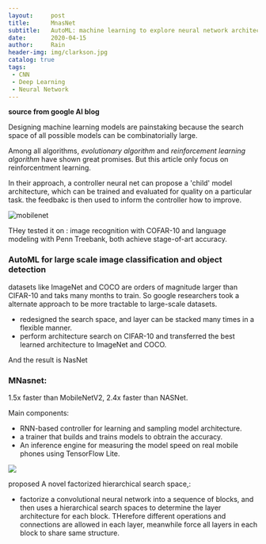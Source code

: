 ```yaml
---
layout:     post
title:      MnasNet
subtitle:   AutoML: machine learning to explore neural network architecture
date:       2020-04-15
author:     Rain
header-img: img/clarkson.jpg
catalog: true
tags:    
 - CNN
 - Deep Learning
 - Neural Network
---
```

**source from google AI blog**

Designing machine learning models are painstaking because the search space of all possible models can be combinatorially large.

Among all algorithms, *evolutionary algorithm* and *reinforcement learning algorithm* have shown great promises. But this article only focus on reinforcentment learning.


In their approach, a controller neural net can propose a 'child' model architecture, which can be trained and evaluated for quality on a particular task. the feedbakc is then used to inform the controller how to improve.

<img src="https://1.bp.blogspot.com/-0nzARW3QtkA/WRtuVsUJ02I/AAAAAAAAB0s/t6ncpAH6VfIzkr2tWW8CnE6U2Es2Bs1BgCLcB/s1600/image3.png" alt="mobilenet" border="0"></a>

THey tested it on : image recognition with COFAR-10 and language modeling with Penn Treebank, both achieve stage-of-art accuracy.

### AutoML for large scale image classification and object detection

datasets like ImageNet and COCO are orders of magnitude larger than CIFAR-10 and taks many months to train.
So google researchers took a alternate approach to be more tractable to large-scale datasets.

 - redesigned the search space, and layer can be stacked many times in a flexible manner.
 - perform architecture search on CIFAR-10 and transferred the best learned architecture to ImageNet and COCO.

And the result is NasNet

### MNasnet:
1.5x faster than MobileNetV2, 2.4x faster than NASNet.

Main components:
 - RNN-based controller for learning  and sampling model architecture.
 - a trainer that builds and trains models to obtrain the accuracy.
 - An inference engine for measuring the model speed on real mobile phones using TensorFlow Lite.

 <img src="https://3.bp.blogspot.com/-AdjfrZWQ0as/W2jkUwfCZwI/AAAAAAAADNM/cedodZCGRFQaD075xxIQpe2gU9bYay3xwCLcBGAs/s640/image1.png">


 proposed A novel factorized hierarchical search space,:
  - factorize a convolutional neural network into a sequence of blocks, and then uses a hierarchical search spaces to determine the layer architecture for each block. THerefore different operations and connections are allowed in each layer, meanwhile force all layers in each block to share same structure.